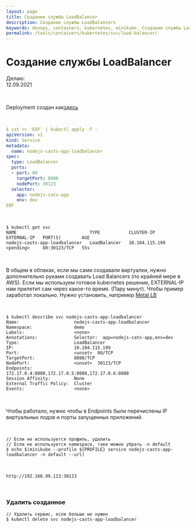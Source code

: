 ```yaml
---
layout: page
title: Создание службы LoadBalancer
description: Создание службы LoadBalancers
keywords: devops, containers, kubernetes, minikube, Создание службы LoadBalancers
permalink: /tools/containers/kubernetes/svc/load-balancer/
---
```


# Создание службы LoadBalancer

Делаю:  
12.09.2021

<br/>

Deployment создан как<a href="/tools/containers/kubernetes/svc/nodeport/">здесь</a>

<br/>

```yaml
$ cat << 'EOF' | kubectl apply -f -
apiVersion: v1
kind: Service
metadata:
  name: nodejs-casts-app-loadbalancer
spec:
  type: LoadBalancer
  ports:
  - port: 80
    targetPort: 8080
    nodePort: 30123
  selector:
    app: nodejs-cats-app
    env: dev
EOF
```

<br/>

```
$ kubectl get svc
NAME                            TYPE           CLUSTER-IP       EXTERNAL-IP   PORT(S)        AGE
nodejs-casts-app-loadbalancer   LoadBalancer   10.104.115.199   <pending>     80:30123/TCP   55s
```

<br/>

В общем в облаках, если мы сами создавали виртуалки, нужно дополнительно руками создавать Load Balancers (по крайней мере в AWS). Если мы используем готовое kubernetes решение, EXTERNAL-IP нам прилетит сам через какое-то время. (Пару минут). Чтобы пример заработал локально. Нужно установить, например [Metal LB](/tools/containers/kubernetes/utils/metal-lb/)

<br/>

```
$ kubectl describe svc nodejs-casts-app-loadbalancer
Name:                     nodejs-casts-app-loadbalancer
Namespace:                demo
Labels:                   <none>
Annotations:              Selector:  app=nodejs-cats-app,env=dev
Type:                     LoadBalancer
IP:                       10.104.115.199
Port:                     <unset>  80/TCP
TargetPort:               8080/TCP
NodePort:                 <unset>  30123/TCP
Endpoints:                172.17.0.4:8080,172.17.0.5:8080,172.17.0.6:8080
Session Affinity:         None
External Traffic Policy:  Cluster
Events:                   <none>
```

<br/>

Чтобы работало, нужно чтобы в Endpoints были перечислены IP виртуальных подов и порты запущенных приложений.

<br/>

```
// Если не используется профиль, удалить
// Если не используется namespace, таке можно убрать -n default
$ echo $(minikube --profile ${PROFILE} service nodejs-casts-app-loadbalancer -n default --url)
```

<br/>

```
http://192.168.99.113:30123
```

<br/>

### Удалить созданное

```
// Удалить сервис, если больше не нужен
$ kubectl delete svc nodejs-casts-app-loadbalancer
```
